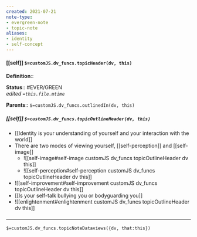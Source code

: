 ```yaml
---
created: 2021-07-21
note-type: 
- evergreen-note
- topic-note
aliases:
- identity
- self-concept
---
```

 
#### [[self]] `$=customJS.dv_funcs.topicHeader(dv, this)`


**Definition**::

**Status**::  #EVER/GREEN  
*edited `=this.file.mtime`*

**Parents**:: 
`$=customJS.dv_funcs.outlinedIn(dv, this)`

##### [[self]] `$=customJS.dv_funcs.topicOutlineHeader(dv, this)`
- [[Identity is your understanding of yourself and your interaction with the world]]
- There are two modes of viewing yourself, [[self-perception]] and [[self-image]]
	- ![[self-image#self-image customJS dv_funcs topicOutlineHeader dv this]]
	- ![[self-perception#self-perception customJS dv_funcs topicOutlineHeader dv this]]
- ![[self-improvement#self-improvement customJS dv_funcs topicOutlineHeader dv this]]
- [[Is your self-talk bullying you or bodyguarding you]]
- ![[enlightenment#enlightenment customJS dv_funcs topicOutlineHeader dv this]]

### <hr class="dataviews"/>

`$=customJS.dv_funcs.topicNoteDataviews({dv, that:this})`